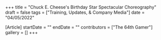 +++
title = "Chuck E. Cheese's Birthday Star Spectacular Choreography"
draft = false
tags = ["Training, Updates, & Company Media"]
date = "04/05/2022"

[Article]
startDate = ""
endDate = ""
contributors = ["The 64th Gamer"]
gallery = []
+++

